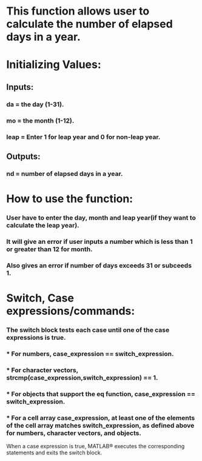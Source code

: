 # This function allows user to calculate the number of elapsed days in a year.

# Initializing Values:

## Inputs:
### da = the day (1-31).
### mo = the month (1-12). 
### leap = Enter 1 for leap year and 0 for non-leap year.

## Outputs:
### nd = number of elapsed days in a year.

# How to use the function:
### User have to enter the day, month and leap year(if they want to calculate the leap year). 
### It will give an error if user inputs a number which is less than 1 or greater than 12 for month. 
### Also gives an error if number of days exceeds 31 or subceeds 1.

# Switch, Case expressions/commands:
### The switch block tests each case until one of the case expressions is true.
### * For numbers, case_expression == switch_expression.
### * For character vectors, strcmp(case_expression,switch_expression) == 1.
### * For objects that support the eq function, case_expression == switch_expression.
### * For a cell array case_expression, at least one of the elements of the cell array matches switch_expression, as defined above for numbers, character vectors, and objects.
When a case expression is true, MATLAB® executes the corresponding statements and exits the switch block.


